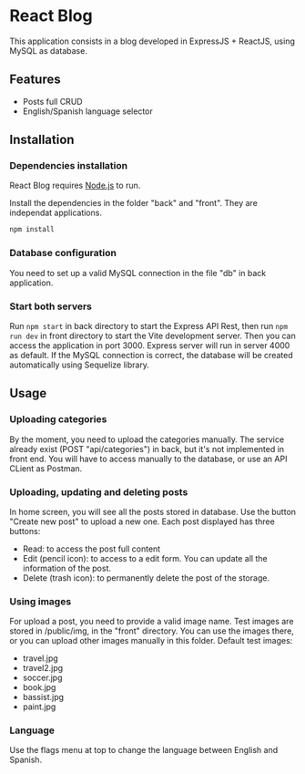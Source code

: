 # React Blog

This application consists in a blog developed in ExpressJS + ReactJS, using MySQL as database.

## Features

- Posts full CRUD
- English/Spanish language selector

## Installation

### Dependencies installation

React Blog requires [Node.js](https://nodejs.org/) to run.

Install the dependencies in the folder "back" and "front". They are independat applications.

```sh
npm install
```

### Database configuration

You need to set up a valid MySQL connection in the file "db" in back application.

### Start both servers

Run `npm start` in back directory to start the Express API Rest, then run `npm run dev` in front directory to start the Vite development server. Then you can access the application in port 3000. Express server will run in server 4000 as default. If the MySQL connection is correct, the database will be created automatically using Sequelize library.

## Usage

### Uploading categories

By the moment, you need to upload the categories manually. The service already exist (POST "api/categories") in back, but it's not implemented in front end. You will have to access manually to the database, or use an API CLient as Postman.

### Uploading, updating and deleting posts

In home screen, you will see all the posts stored in database. Use the button "Create new post" to upload a new one.
Each post displayed has three buttons:

- Read: to access the post full content
- Edit (pencil icon): to access to a edit form. You can update all the information of the post.
- Delete (trash icon): to permanently delete the post of the storage.

### Using images

For upload a post, you need to provide a valid image name. Test images are stored in /public/img, in the "front" directory. You can use the images there, or you can upload other images manually in this folder.
Default test images:

- travel.jpg
- travel2.jpg
- soccer.jpg
- book.jpg
- bassist.jpg
- paint.jpg

### Language

Use the flags menu at top to change the language between English and Spanish.
